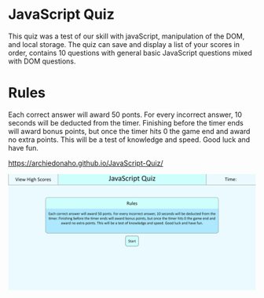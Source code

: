 # JavaScript Quiz

This quiz was a test of our skill with javaScript, manipulation of the DOM, and local storage.
The quiz can save and display a list of your scores in order, contains 10 questions with general basic JavaScript questions mixed with DOM questions.

# Rules
Each correct answer will award 50 ponts. For every incorrect answer, 10 seconds will be deducted from the timer. Finishing before the timer ends will award bonus points, but once the timer hits 0 the game end and award no extra points. This will be a test of knowledge and speed. Good luck and have fun.

https://archiedonaho.github.io/JavaScript-Quiz/




![](./assets/images/homepage.png)
